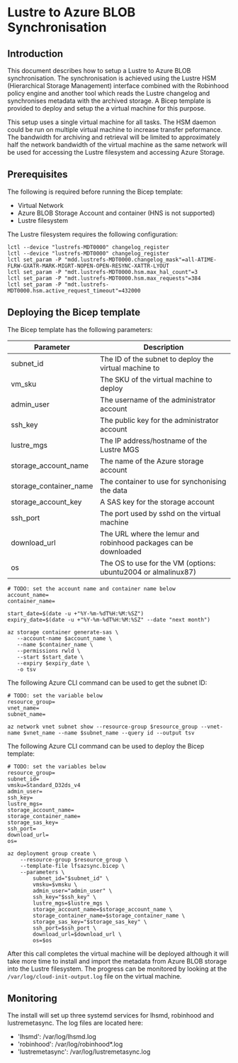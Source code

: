 # Lustre to Azure BLOB Synchronisation

## Introduction

This document describes how to setup a Lustre to Azure BLOB synchronisation.  The synchronisation is achieved using the Lustre HSM (Hierarchical Storage Management) interface combined with the Robinhood policy engine and another tool which reads the Lustre changelog and synchronises metadata with the archived storage.  A Bicep template is provided to deploy and setup the a virtual machine for this purpose.

This setup uses a single virtual machine for all tasks.  The HSM daemon could be run on multiple virtual machine to increase transfer peformance.  The bandwidth for archiving and retrieval will be limited to approximately half the network bandwidth of the virtual machine as the same network will be used for accessing the Lustre filesystem and accessing Azure Storage.

## Prerequisites

The following is required before running the Bicep template:
* Virtual Network
* Azure BLOB Storage Account and container (HNS is not supported)
* Lustre filesystem

The Lustre filesystem requires the following configuration:

```
lctl --device "lustrefs-MDT0000" changelog_register
lctl --device "lustrefs-MDT0000" changelog_register
lctl set_param -P "mdd.lustrefs-MDT0000.changelog_mask"=all-ATIME-FLRW-GXATR-MARK-MIGRT-NOPEN-OPEN-RESYNC-XATTR-LYOUT
lctl set_param -P "mdt.lustrefs-MDT0000.hsm.max_hal_count"=3
lctl set_param -P "mdt.lustrefs-MDT0000.hsm.max_requests"=384
lctl set_param -P "mdt.lustrefs-MDT0000.hsm.active_request_timeout"=432000
```

## Deploying the Bicep template

The Bicep template has the following parameters:

| Parameter              | Description                                                      |
| ---------------------- | ---------------------------------------------------------------- |
| subnet_id              | The ID of the subnet to deploy the virtual machine to            |
| vm_sku                 | The SKU of the virtual machine to deploy                         | 
| admin_user             | The username of the administrator account                        |
| ssh_key                | The public key for the administrator account                     |
| lustre_mgs             | The IP address/hostname of the Lustre MGS                        |
| storage_account_name   | The name of the Azure storage account                            |
| storage_container_name | The container to use for synchonising the data                   |
| storage_account_key    | A SAS key for the storage account                                |
| ssh_port               | The port used by sshd on the virtual machine                     |
| download_url           | The URL where the lemur and robinhood packages can be downloaded |
| os                     | The OS to use for the VM (options: ubuntu2004 or almalinux87)    |

```
# TODO: set the account name and container name below
account_name=
container_name=

start_date=$(date -u +"%Y-%m-%dT%H:%M:%SZ")
expiry_date=$(date -u +"%Y-%m-%dT%H:%M:%SZ" --date "next month")

az storage container generate-sas \
   --account-name $account_name \
   --name $container_name \
   --permissions rwld \
   --start $start_date \
   --expiry $expiry_date \
   -o tsv
```

The following Azure CLI command can be used to get the subnet ID:

```
# TODO: set the variable below
resource_group=
vnet_name=
subnet_name=

az network vnet subnet show --resource-group $resource_group --vnet-name $vnet_name --name $subnet_name --query id --output tsv
```

The following Azure CLI command can be used to deploy the Bicep template:

```
# TODO: set the variables below
resource_group=
subnet_id=
vmsku=Standard_D32ds_v4
admin_user=
ssh_key=
lustre_mgs=
storage_account_name=
storage_container_name=
storage_sas_key=
ssh_port=
download_url=
os=

az deployment group create \
    --resource-group $resource_group \
    --template-file lfsazsync.bicep \
    --parameters \
        subnet_id="$subnet_id" \
        vmsku=$vmsku \
        admin_user="admin_user" \
        ssh_key="$ssh_key" \
        lustre_mgs=$lustre_mgs \
        storage_account_name=$storage_account_name \
        storage_container_name=$storage_container_name \
        storage_sas_key="$storage_sas_key" \
        ssh_port=$ssh_port \
        download_url=$download_url \
        os=$os
```

After this call completes the virtual machine will be deployed although it will take more time to install and import the metadata from Azure BLOB storage into the Lustre filesystem.  The progress can be monitored by looking at the `/var/log/cloud-init-output.log` file on the virtual machine.

## Monitoring

The install will set up three systemd services for lhsmd, robinhood and lustremetasync.  The log files are located here:

* 'lhsmd': /var/log/lhsmd.log
* 'robinhood': /var/log/robinhood*.log
* 'lustremetasync': /var/log/lustremetasync.log

